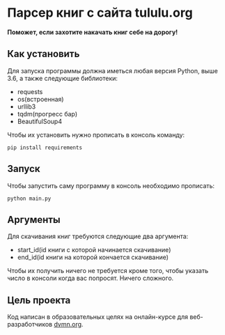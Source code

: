 # Парсер книг с сайта tululu.org
 **Поможет, если захотите накачать книг себе на дорогу!**

## Как установить
Для запуска программы должна иметься любая версия Python, выше 3.6, а также следующие библиотеки:
- requests
- os(встроенная)
- urllib3
- tqdm(прогресс бар)
- BeautifulSoup4

Чтобы их установить нужно прописать в консоль команду:
```
pip install requirements
```

## Запуск
Чтобы запустить саму программу в консоль необходимо прописать:
```
python main.py
```

## Аргументы
Для скачивания книг требуются следующие два аргумента:

- start_id(id книги с которой начинается скачивание)
- end_id(id книги на которой кончается скачивание)

Чтобы их получить ничего не требуется кроме того, чтобы указать число в консоли когда вас попросят. Ничего сложного.

## Цель проекта
Код написан в образовательных целях на онлайн-курсе для веб-разработчиков [dvmn.org](https://dvmn.org/).